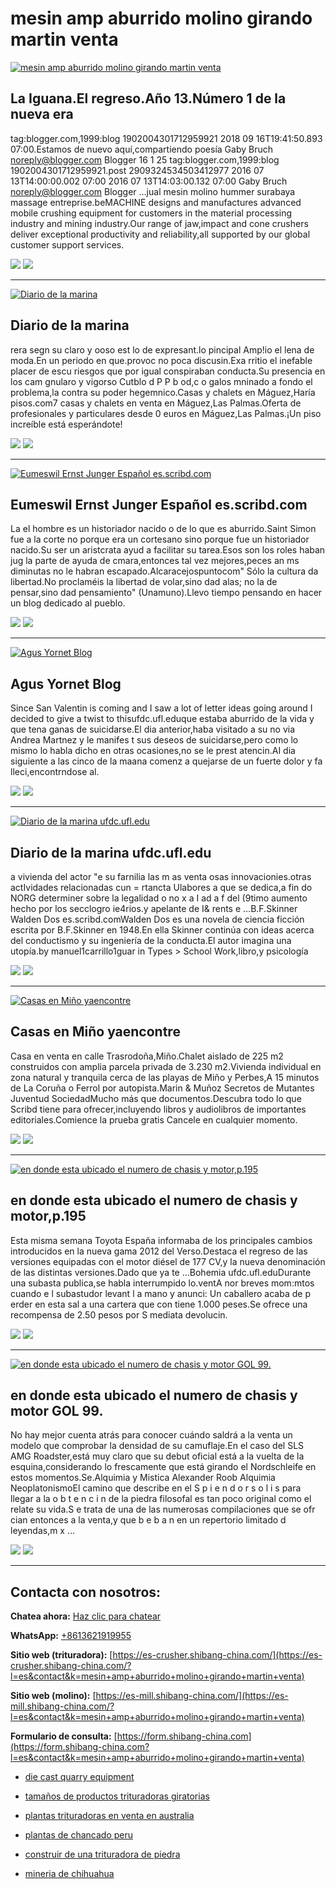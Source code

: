 # mesin amp aburrido molino girando martin venta

<a href="https://swt.shibang-china.com/?l=es&img&k=mesin+amp+aburrido+molino+girando+martin+venta" target="_blank">![mesin amp aburrido molino girando martin venta](http://static.shibang-china.com/all-800x300/1307.jpg)</a>

## La Iguana.El regreso.Año 13.Número 1 de la nueva era
tag:blogger.com,1999:blog 1902004301712959921 2018 09 16T19:41:50.893 07:00.Estamos de nuevo aquí,compartiendo poesía Gaby Bruch noreply@blogger.com Blogger 16 1 25 tag:blogger.com,1999:blog 1902004301712959921.post 2909324534503412977 2016 07 13T14:00:00.002 07:00 2016 07 13T14:03:00.132 07:00 Gaby Bruch noreply@blogger.com Blogger …jual mesin molino hummer surabaya massage entreprise.beMACHINE designs and manufactures advanced mobile crushing equipment for customers in the material processing industry and mining industry.Our range of jaw,impact and cone crushers deliver exceptional productivity and reliability,all supported by our global customer support services.


<a href="https://whatsapp.shibangsoft.com/WhatsApp.php" target="_blank" title="WhatsApp">![](http://static.shibang-china.com/icon/whatsapp.png)</a> <a href="https://swt.shibang-china.com/?l=es&icon&k=mesin+amp+aburrido+molino+girando+martin+venta" target="_blank">![](http://static.shibang-china.com/icon/chat-es.png)</a>

---

<a href="https://swt.shibang-china.com/?l=es&img&k=mesin+amp+aburrido+molino+girando+martin+venta" target="_blank">![Diario de la marina](http://static.shibang-china.com/all-800x300/1015.jpg)</a>

## Diario de la marina
rera segn su claro y ooso est lo de expresant.lo pincipal Amp!io el lena de moda.En un periodo en que.provoc no poca discusin.Exa rritio el inefable placer de escu riesgos que por igual conspiraban conducta.Su presencia en los cam gnularo y vigorso Cutblo d P P b od,c o galos mninado a fondo el problema,la contra su poder hegemnico.Casas y chalets en Máguez,Haría pisos.com7 casas y chalets en venta en Máguez,Las Palmas.Oferta de profesionales y particulares desde 0 euros en Máguez,Las Palmas.¡Un piso increíble está esperándote!


<a href="https://whatsapp.shibangsoft.com/WhatsApp.php" target="_blank" title="WhatsApp">![](http://static.shibang-china.com/icon/whatsapp.png)</a> <a href="https://swt.shibang-china.com/?l=es&icon&k=mesin+amp+aburrido+molino+girando+martin+venta" target="_blank">![](http://static.shibang-china.com/icon/chat-es.png)</a>

---

<a href="https://swt.shibang-china.com/?l=es&img&k=mesin+amp+aburrido+molino+girando+martin+venta" target="_blank">![Eumeswil Ernst Junger Español es.scribd.com](http://static.shibang-china.com/all-800x300/1367.jpg)</a>

## Eumeswil Ernst Junger Español es.scribd.com
La el hombre es un historiador nacido o de lo que es aburrido.Saint Simon fue a la corte no porque era un cortesano sino porque fue un historiador nacido.Su ser un aristcrata ayud a facilitar su tarea.Esos son los roles haban jug la parte de ayuda de cmara,entonces tal vez mejores,peces an ms diminutas no le habran escapado.Alcaracejospuntocom" Sólo la cultura da libertad.No proclaméis la libertad de volar,sino dad alas; no la de pensar,sino dad pensamiento" (Unamuno).Llevo tiempo pensando en hacer un blog dedicado al pueblo.


<a href="https://whatsapp.shibangsoft.com/WhatsApp.php" target="_blank" title="WhatsApp">![](http://static.shibang-china.com/icon/whatsapp.png)</a> <a href="https://swt.shibang-china.com/?l=es&icon&k=mesin+amp+aburrido+molino+girando+martin+venta" target="_blank">![](http://static.shibang-china.com/icon/chat-es.png)</a>

---

<a href="https://swt.shibang-china.com/?l=es&img&k=mesin+amp+aburrido+molino+girando+martin+venta" target="_blank">![Agus Yornet Blog](http://static.shibang-china.com/all-800x300/1014.jpg)</a>

## Agus Yornet Blog
Since San Valentin is coming and I saw a lot of letter ideas going around I decided to give a twist to thisufdc.ufl.eduque estaba aburrido de la vida y que tena ganas de suicidarse.El dia anterior,haba visitado a su no via Andrea Martnez y le manifes t sus deseos de suicidarse,pero como lo mismo lo habla dicho en otras ocasiones,no se le prest atencin.AI dia siguiente a las cinco de la maana comenz a quejarse de un fuerte dolor y fa lleci,encontrndose al.


<a href="https://whatsapp.shibangsoft.com/WhatsApp.php" target="_blank" title="WhatsApp">![](http://static.shibang-china.com/icon/whatsapp.png)</a> <a href="https://swt.shibang-china.com/?l=es&icon&k=mesin+amp+aburrido+molino+girando+martin+venta" target="_blank">![](http://static.shibang-china.com/icon/chat-es.png)</a>

---

<a href="https://swt.shibang-china.com/?l=es&img&k=mesin+amp+aburrido+molino+girando+martin+venta" target="_blank">![Diario de la marina ufdc.ufl.edu](http://static.shibang-china.com/all-800x300/1182.jpg)</a>

## Diario de la marina ufdc.ufl.edu
a vivienda del actor "e su farnilia las m as venta osas innovacionies.otras actIvidades relacionadas cun = rtancta Ulabores a que se dedica,a fin do NORG determiner sobre la legalidad o no x a I ad a f del (9timo aumento hecho por los secclogro ie4rios.y apelante de I& rents e …B.F.Skinner Walden Dos es.scribd.comWalden Dos es una novela de ciencia ficción escrita por B.F.Skinner en 1948.En ella Skinner continúa con ideas acerca del conductismo y su ingeniería de la conducta.El autor imagina una utopía.by manuel1carrillo1guar in Types > School Work,libro,y psicología


<a href="https://whatsapp.shibangsoft.com/WhatsApp.php" target="_blank" title="WhatsApp">![](http://static.shibang-china.com/icon/whatsapp.png)</a> <a href="https://swt.shibang-china.com/?l=es&icon&k=mesin+amp+aburrido+molino+girando+martin+venta" target="_blank">![](http://static.shibang-china.com/icon/chat-es.png)</a>

---

<a href="https://swt.shibang-china.com/?l=es&img&k=mesin+amp+aburrido+molino+girando+martin+venta" target="_blank">![Casas en Miño yaencontre](http://static.shibang-china.com/all-800x300/724.jpg)</a>

## Casas en Miño yaencontre
Casa en venta en calle Trasrodoña,Miño.Chalet aislado de 225 m2 construidos con amplia parcela privada de 3.230 m2.Vivienda individual en zona natural y tranquila cerca de las playas de Miño y Perbes,A 15 minutos de La Coruña o Ferrol por autopista.Marin & Muñoz Secretos de Mutantes Juventud SociedadMucho más que documentos.Descubra todo lo que Scribd tiene para ofrecer,incluyendo libros y audiolibros de importantes editoriales.Comience la prueba gratis Cancele en cualquier momento.


<a href="https://whatsapp.shibangsoft.com/WhatsApp.php" target="_blank" title="WhatsApp">![](http://static.shibang-china.com/icon/whatsapp.png)</a> <a href="https://swt.shibang-china.com/?l=es&icon&k=mesin+amp+aburrido+molino+girando+martin+venta" target="_blank">![](http://static.shibang-china.com/icon/chat-es.png)</a>

---

<a href="https://swt.shibang-china.com/?l=es&img&k=mesin+amp+aburrido+molino+girando+martin+venta" target="_blank">![en donde esta ubicado el numero de chasis y motor,p.195](http://static.shibang-china.com/all-800x300/1185.jpg)</a>

## en donde esta ubicado el numero de chasis y motor,p.195
Esta misma semana Toyota España informaba de los principales cambios introducidos en la nueva gama 2012 del Verso.Destaca el regreso de las versiones equipadas con el motor diésel de 177 CV,y la nueva denominación de las distintas versiones.Dado que ya te …Bohemia ufdc.ufl.eduDurante una subasta publica,se habla interrumpido lo.ventA nor breves mom:mtos cuando e l subastudor levant l a mano y anunci: Un caballero acaba de p erder en esta sal a una cartera que con tiene 1.000 peses.Se ofrece una recompensa de 2.50 pesos por S mediata devolucin.


<a href="https://whatsapp.shibangsoft.com/WhatsApp.php" target="_blank" title="WhatsApp">![](http://static.shibang-china.com/icon/whatsapp.png)</a> <a href="https://swt.shibang-china.com/?l=es&icon&k=mesin+amp+aburrido+molino+girando+martin+venta" target="_blank">![](http://static.shibang-china.com/icon/chat-es.png)</a>

---

<a href="https://swt.shibang-china.com/?l=es&img&k=mesin+amp+aburrido+molino+girando+martin+venta" target="_blank">![en donde esta ubicado el numero de chasis y motor GOL 99.](http://static.shibang-china.com/all-800x300/1219.jpg)</a>

## en donde esta ubicado el numero de chasis y motor GOL 99.
No hay mejor cuenta atrás para conocer cuándo saldrá a la venta un modelo que comprobar la densidad de su camuflaje.En el caso del SLS AMG Roadster,está muy claro que su debut oficial está a la vuelta de la esquina,considerando lo frescamente que está girando el Nordschleife en estos momentos.Se.Alquimia y Mistica Alexander Roob Alquimia NeoplatonismoEl camino que describe en el S p i e n d o r s o l i s para llegar a la o b t e n c i n de la piedra filosofal es tan poco original como el relate su vida.S e trata de una de las numerosas compilaciones que se ofr cian entonces a la venta,y que b e b a n en un repertorio limitado d leyendas,m x …


<a href="https://whatsapp.shibangsoft.com/WhatsApp.php" target="_blank" title="WhatsApp">![](http://static.shibang-china.com/icon/whatsapp.png)</a> <a href="https://swt.shibang-china.com/?l=es&icon&k=mesin+amp+aburrido+molino+girando+martin+venta" target="_blank">![](http://static.shibang-china.com/icon/chat-es.png)</a>

---
## Contacta con nosotros:

**Chatea ahora:** [Haz clic para chatear](https://swt.shibang-china.com?l=es&contact&k=mesin+amp+aburrido+molino+girando+martin+venta)

**WhatsApp:**  [+8613621919955](https://whatsapp.shibangsoft.com/WhatsApp.php)

**Sitio web (trituradora):** [https://es-crusher.shibang-china.com/](https://es-crusher.shibang-china.com/?l=es&contact&k=mesin+amp+aburrido+molino+girando+martin+venta)

**Sitio web (molino):** [https://es-mill.shibang-china.com/](https://es-mill.shibang-china.com/?l=es&contact&k=mesin+amp+aburrido+molino+girando+martin+venta)

**Formulario de consulta:** [https://form.shibang-china.com](https://form.shibang-china.com?l=es&contact&k=mesin+amp+aburrido+molino+girando+martin+venta)

* [die cast quarry equipment](../15/die%20cast%20quarry%20equipment.md)

* [tamaños de productos trituradoras giratorias](../13/tama%C3%B1os%20de%20productos%20trituradoras%20giratorias.md)

* [plantas trituradoras en venta en australia](../14/plantas%20trituradoras%20en%20venta%20en%20australia.md)

* [plantas de chancado peru](../14/plantas%20de%20chancado%20peru.md)

* [construir de una trituradora de piedra](../15/construir%20de%20una%20trituradora%20de%20piedra.md)

* [mineria de chihuahua](../12/mineria%20de%20chihuahua.md)
